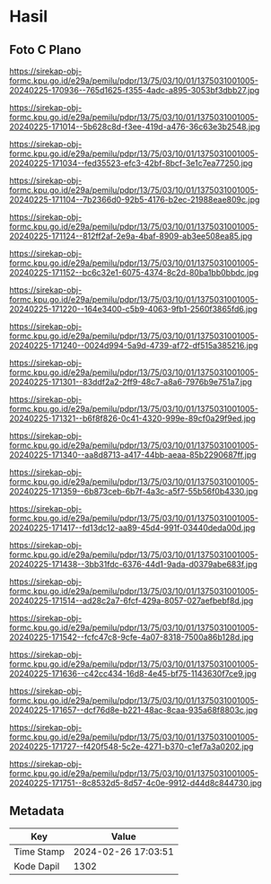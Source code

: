 # Hasil

## Foto C Plano

https://sirekap-obj-formc.kpu.go.id/e29a/pemilu/pdpr/13/75/03/10/01/1375031001005-20240225-170936--765d1625-f355-4adc-a895-3053bf3dbb27.jpg

https://sirekap-obj-formc.kpu.go.id/e29a/pemilu/pdpr/13/75/03/10/01/1375031001005-20240225-171014--5b628c8d-f3ee-419d-a476-36c63e3b2548.jpg

https://sirekap-obj-formc.kpu.go.id/e29a/pemilu/pdpr/13/75/03/10/01/1375031001005-20240225-171034--fed35523-efc3-42bf-8bcf-3e1c7ea77250.jpg

https://sirekap-obj-formc.kpu.go.id/e29a/pemilu/pdpr/13/75/03/10/01/1375031001005-20240225-171104--7b2366d0-92b5-4176-b2ec-21988eae809c.jpg

https://sirekap-obj-formc.kpu.go.id/e29a/pemilu/pdpr/13/75/03/10/01/1375031001005-20240225-171124--812ff2af-2e9a-4baf-8909-ab3ee508ea85.jpg

https://sirekap-obj-formc.kpu.go.id/e29a/pemilu/pdpr/13/75/03/10/01/1375031001005-20240225-171152--bc6c32e1-6075-4374-8c2d-80ba1bb0bbdc.jpg

https://sirekap-obj-formc.kpu.go.id/e29a/pemilu/pdpr/13/75/03/10/01/1375031001005-20240225-171220--164e3400-c5b9-4063-9fb1-2560f3865fd6.jpg

https://sirekap-obj-formc.kpu.go.id/e29a/pemilu/pdpr/13/75/03/10/01/1375031001005-20240225-171240--0024d994-5a9d-4739-af72-df515a385216.jpg

https://sirekap-obj-formc.kpu.go.id/e29a/pemilu/pdpr/13/75/03/10/01/1375031001005-20240225-171301--83ddf2a2-2ff9-48c7-a8a6-7976b9e751a7.jpg

https://sirekap-obj-formc.kpu.go.id/e29a/pemilu/pdpr/13/75/03/10/01/1375031001005-20240225-171321--b6f8f826-0c41-4320-999e-89cf0a29f9ed.jpg

https://sirekap-obj-formc.kpu.go.id/e29a/pemilu/pdpr/13/75/03/10/01/1375031001005-20240225-171340--aa8d8713-a417-44bb-aeaa-85b2290687ff.jpg

https://sirekap-obj-formc.kpu.go.id/e29a/pemilu/pdpr/13/75/03/10/01/1375031001005-20240225-171359--6b873ceb-6b7f-4a3c-a5f7-55b56f0b4330.jpg

https://sirekap-obj-formc.kpu.go.id/e29a/pemilu/pdpr/13/75/03/10/01/1375031001005-20240225-171417--fd13dc12-aa89-45d4-991f-03440deda00d.jpg

https://sirekap-obj-formc.kpu.go.id/e29a/pemilu/pdpr/13/75/03/10/01/1375031001005-20240225-171438--3bb31fdc-6376-44d1-9ada-d0379abe683f.jpg

https://sirekap-obj-formc.kpu.go.id/e29a/pemilu/pdpr/13/75/03/10/01/1375031001005-20240225-171514--ad28c2a7-6fcf-429a-8057-027aefbebf8d.jpg

https://sirekap-obj-formc.kpu.go.id/e29a/pemilu/pdpr/13/75/03/10/01/1375031001005-20240225-171542--fcfc47c8-9cfe-4a07-8318-7500a86b128d.jpg

https://sirekap-obj-formc.kpu.go.id/e29a/pemilu/pdpr/13/75/03/10/01/1375031001005-20240225-171636--c42cc434-16d8-4e45-bf75-1143630f7ce9.jpg

https://sirekap-obj-formc.kpu.go.id/e29a/pemilu/pdpr/13/75/03/10/01/1375031001005-20240225-171657--dcf76d8e-b221-48ac-8caa-935a68f8803c.jpg

https://sirekap-obj-formc.kpu.go.id/e29a/pemilu/pdpr/13/75/03/10/01/1375031001005-20240225-171727--f420f548-5c2e-4271-b370-c1ef7a3a0202.jpg

https://sirekap-obj-formc.kpu.go.id/e29a/pemilu/pdpr/13/75/03/10/01/1375031001005-20240225-171751--8c8532d5-8d57-4c0e-9912-d44d8c844730.jpg


## Metadata

| Key        | Value               |
| ---------- | ------------------- |
| Time Stamp | 2024-02-26 17:03:51 |
| Kode Dapil | 1302                |



